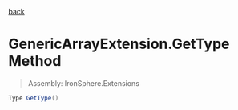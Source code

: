 ﻿

[back](/IronSphere.Extensions/types/GenericArrayExtension)

# GenericArrayExtension.GetType Method

> Assembly: IronSphere.Extensions

```csharp
Type GetType()
```



 